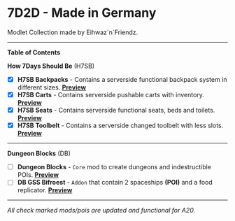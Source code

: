 # 7D2D - Made in Germany

Modlet Collection made by Eihwaz´n´Friendz.

--- --- --- --- --- --- --- --- ---

**Table of Contents**

**How 7Days Should Be** (H7SB)

- [x] **H7SB Backpacks** - Contains a serverside functional backpack system in different sizes. [**Preview**](https://www.youtube.com/watch?v=bTEWDJeKjvE)
- [x] **H7SB Carts** - Contains serverside pushable carts with inventory. [**Preview**](https://youtu.be/We6E7j1P3qg?t=126)
- [x] **H7SB Seats** - Contains serverside functional seats, beds and toilets. [**Preview**](https://www.youtube.com/watch?v=a6ckGaqOIjU)
- [x] **H7SB Toolbelt** - Contains a serverside changed toolbelt with less slots. [**Preview**](https://abload.de/img/h7sbtoolbeltmajpt.png)
 
--- --- --- --- --- --- --- --- ---

**Dungeon Blocks** (DB)

- [ ] **Dungeon Blocks** - `Core` mod to create dungeons and indestructible POIs. [**Preview**](https://www.youtube.com/watch?v=va9GKprpzfA)
- [ ] **DB GSS Bifroest** - `Addon` that contain 2 spaceships **(POI)** and a food replicator. [**Preview**](https://www.youtube.com/watch?v=cfCF_4b4Q74)

--- --- --- --- --- --- --- --- ---

*All check marked mods/pois are updated and functional for A20.*
